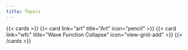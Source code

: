 ```yaml
---
title: Topics
---
```



{{< cards >}}
  {{< card link="art" title="Art" icon="pencil" >}}
  {{< card link="wfc" title="Wave Function Collapse" icon="view-grid-add" >}}
{{< /cards >}}


